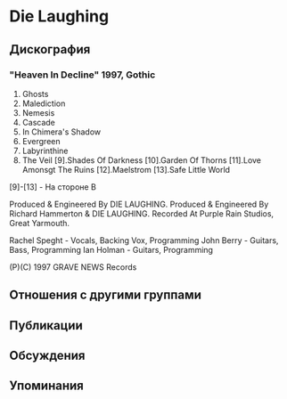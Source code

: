# Die Laughing



## Дискография

### "Heaven In Decline" 1997, Gothic

1.  Ghosts
2.  Malediction
3.  Nemesis
4.  Cascade
5.  In Chimera's Shadow
6.  Evergreen
7.  Labyrinthine
8.  The Veil
[9].Shades Of Darkness
[10].Garden Of Thorns
[11].Love Amonsgt The Ruins
[12].Maelstrom
[13].Safe Little World

[9]-[13] - На стороне B

Produced & Engineered By DIE LAUGHING.
Produced & Engineered By Richard Hammerton & DIE LAUGHING.
Recorded At Purple Rain Studios, Great Yarmouth.

Rachel Speght - Vocals, Backing Vox, Programming
John Berry - Guitars, Bass, Programming
Ian Holman - Guitars, Programming

(P)(C) 1997 GRAVE NEWS Records


## Отношения с другими группами


## Публикации


## Обсуждения


## Упоминания

